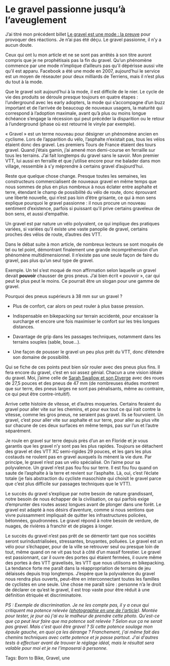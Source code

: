 # Le gravel passionne jusqu’à l’aveuglement

J’ai titré mon précédent billet [Le gravel est une mode : la preuve](https://tcrouzet.com/2019/06/03/le-gravel-est-une-mode-la-preuve/) pour provoquer des réactions. Je n’ai pas été déçu. Le gravel passionne, il n’y a aucun doute.<span id="more-51695"></span>

Ceux qui ont lu mon article et ne se sont pas arrêtés à son titre auront compris que je ne prophétisais pas la fin du gravel. Qu’un phénomène commence par une mode n’implique d’ailleurs pas qu’il dépérisse aussi vite qu’il est apparu. Facebook a été une mode en 2007, aujourd’hui le service est un moyen de réseauter pour deux milliards de Terriens, mais il n’est plus du tout à la mode.

Que le gravel soit aujourd’hui à la mode, il est difficile de le nier. Le cycle de vie des produits se déroule presque toujours en quatre étapes : l’underground avec les early adopters, la mode qui s’accompagne d’un buzz important et de l’arrivée de beaucoup de nouveaux usagers, la maturité qui correspond à l’adoption maximale, avant qu’à plus ou moins longue échéance s’engage la récession qui peut précéder la disparition ou le retour à l’underground (phase où est retourné le vinyle par exemple).

« Gravel » est un terme nouveau pour désigner un phénomène ancien en cyclisme. Lors de l’apparition du vélo, l’asphalte n’existait pas, tous les vélos étaient donc des gravel. Les premiers Tours de France étaient des tours gravel. Quand j’étais gamin, j’ai amené mon demi-course en ferraille sur tous les terrains. J’ai fait longtemps du gravel sans le savoir. Mon premier VTT, lui aussi en ferraille et que j’utilise encore pour me balader dans mon village, ressemble à s’y méprendre à certains gravel d’aujourd’hui.

Reste que quelque chose change. Presque toutes les semaines, les constructeurs commercialisent de nouveaux gravel en même temps que nous sommes de plus en plus nombreux à nous éclater entre asphalte et terre, étendant le champ de possibilité du vélo de route, donc éprouvant une liberté nouvelle, qui n’est pas loin d’être grisante, ce qui à mon sens explique pourquoi le gravel passionne : il nous procure un nouveau sentiment d’existence, parfois si puissant qu’il prive certains graveleux de bon sens, et aussi d’empathie.

Un gravel est par nature un vélo polyvalent, ce qui implique des pratiques variées, si variées qu’il existe une vaste panoplie de gravel, certains proches des vélos de route, d’autres des VTT.

Dans le débat suite à mon article, de nombreux lecteurs se sont moqués de tel ou tel point, démontrant finalement une grande incompréhension d’un phénomène multidimensionnel. Il n’existe pas une seule façon de faire du gravel, pas plus qu’un seul type de gravel.

Exemple. Un tel s’est moqué de mon affirmation selon laquelle un gravel devait **pouvoir** chausser de gros pneus. J’ai bien écrit « pouvoir », car qui peut le plus peut le moins. Ce pourrait être un slogan pour une gamme de gravel.

Pourquoi des pneus supérieurs à 38 mm sur un gravel ?

- Plus de confort, car alors on peut rouler à plus basse pression.

- Indispensable en bikepacking sur terrain accidenté, pour encaisser la surcharge et encore une fois maximiser le confort sur les très longues distances.

- Davantage de grip dans les passages techniques, notamment dans les terrains souples (sable, boue…).

- Une façon de pousser le gravel un peu plus prêt du VTT, donc d’étendre son domaine de possibilité.

Qui se fiche de ces points peut bien sûr rouler avec des pneus plus fins. Il fera encore du gravel, c’est en soi assez génial. Chacun a une vision idéale du gravel. Moi, j’aime celle de [Sarah Swallow et son Diverge](https://theradavist.com/2019/04/sarah-swallows-s-works-diverge-has-been-pushed-to-the-verge/) avec des roues de 27,5 pouces et des pneus de 47 mm (de nombreuses études montrent que sur terre, des pneus larges ne sont pas pénalisants, même au contraire, ce qui peut être contre-intuitif).

Arrive cette histoire de vitesse, et d’autres moqueries. Certains feraient du gravel pour aller vite sur les chemins, et pour eux tout ce qui irait contre la vitesse, comme les gros pneus, ne seraient pas gravel. Ils se fourvoient. Un gravel, c’est pour aller vite sur asphalte et sur terre, pour aller au plus vite sur chacune de ces deux surfaces en même temps, pas sur l’un et l’autre séparément.

Je roule en gravel sur terre depuis près d’un an en Floride et je vous garantis que les gravel n’y sont pas les plus rapides. Toujours se détachent des gravel et des VTT XC semi-rigides 29 pouces, et les gars les plus costauds ne roulent pas en gravel auxquels ils mènent la vie dure. Par principe, le gravel n’est pas un vélo spécialisé. On l’aime pour sa polyvalence. Un gravel n’est pas fou fou sur terre. Il est fou fou quand on saute de l’asphalte à la terre et revient sur l’asphalte. Là, oui, c’est l’éclate totale (je fais abstraction du cycliste masochiste qui choisit le gravel parce que c’est plus difficile sur passages techniques que le VTT).

Le succès du gravel s’explique par notre besoin de nature grandissant, notre besoin de nous échapper de la civilisation, ce qui parfois exige d’emprunter des routes assez longues avant de plonger dans une forêt. Le gravel est adapté à nos désirs d’aventure, comme si nous sentions que vivre puissamment impliquait de quitter les infrastructures policées, bétonnées, goudronnées. Le gravel répond à notre besoin de verdure, de nuages, de rivières à franchir et de plages à longer.

Le succès du gravel n’est pas prêt de se démentir tant que nos sociétés seront surindustrialisées, stressantes, bruyantes, polluées. Le gravel est un vélo pour s’échapper, pour de la ville se retrouver seul ou presque loin de tout, même quand on ne vit pas tout à côté d’un massif forestier. Le gravel est passionnant, car il ouvre des portes qui étaient fermées, il ouvre même des portes à des VTT gravelisés, les VTT que nous utilisons en bikepacking. La tendance forte me paraît dans la réappropriation de terrains de jeu délaissés depuis trop longtemps. J’espère que la polyvalence du gravel nous rendra plus ouverts, peut-être en interconnectant toutes les familles de cyclistes en une seule. Une chose me paraît sûre : personne n’a le droit de déclarer ce qu’est le gravel, il est trop vaste pour être réduit à une définition étriquée et discriminatoire.

*PS : Exemple de discrimination. Je ne les compte pas, il y a ceux qui critiquent ma potence relevée ([photographie en une de l'article](https://tcrouzet.comhttps://tcrouzet.com/images_tc/2019/06/IMG_5192.jpg)). Montée pour tester, je jour où j'ai eu le malheur de prendre cette photo. Qu'est-ce que ça peut leur faire que ma potence soit relevée ? Selon eux ça ne serait pas gravel. Mais c'est quoi être gravel ? Si cette potence soulage mon épaule gauche, en quoi ça les dérange ? Franchement, j'ai même fait des chemins techniques avec cette potence et je passe partout. J'ai d'autres tests à effectuer avant de trouver le réglage idéal, mais le résultat sera valable pour moi et je ne l'imposerai à personne.*

Tags: Born to Bike, Gravel, une